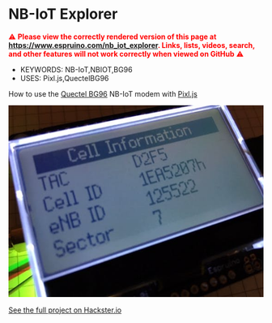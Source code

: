<!--- Copyright (c) 2019 Gordon Williams, Pur3 Ltd. See the file LICENSE for copying permission. -->
NB-IoT Explorer
=====================

<span style="color:red">:warning: **Please view the correctly rendered version of this page at https://www.espruino.com/nb_iot_explorer. Links, lists, videos, search, and other features will not work correctly when viewed on GitHub** :warning:</span>

* KEYWORDS: NB-IoT,NBIOT,BG96
* USES: Pixl.js,QuectelBG96

How to use the [Quectel BG96](/QuectelBG96) NB-IoT modem with [Pixl.js](/Pixl.js)

![](nb_iot_explorer.jpg)

[See the full project on Hackster.io](https://www.hackster.io/wolfgangklenk/nb-iot-explorer-explore-narrowband-iot-nb-iot-radio-netwo-a89406)
